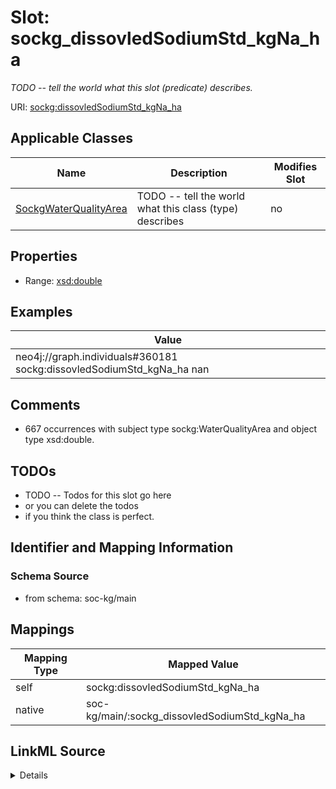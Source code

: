 

# Slot: sockg_dissovledSodiumStd_kgNa_ha


_TODO -- tell the world what this slot (predicate) describes._





URI: [sockg:dissovledSodiumStd_kgNa_ha](http://www.semanticweb.org/sockg/ontologies/2024/0/soil-carbon-ontology/dissovledSodiumStd_kgNa_ha)



<!-- no inheritance hierarchy -->





## Applicable Classes

| Name | Description | Modifies Slot |
| --- | --- | --- |
| [SockgWaterQualityArea](../classes/SockgWaterQualityArea.md) | TODO -- tell the world what this class (type) describes |  no  |







## Properties

* Range: [xsd:double](http://www.w3.org/2001/XMLSchema#double)






## Examples

| Value |
| --- |
| neo4j://graph.individuals#360181 sockg:dissovledSodiumStd_kgNa_ha nan |

## Comments

* 667 occurrences with subject type sockg:WaterQualityArea and object type xsd:double.

## TODOs

* TODO -- Todos for this slot go here
* or you can delete the todos
* if you think the class is perfect.

## Identifier and Mapping Information







### Schema Source


* from schema: soc-kg/main




## Mappings

| Mapping Type | Mapped Value |
| ---  | ---  |
| self | sockg:dissovledSodiumStd_kgNa_ha |
| native | soc-kg/main/:sockg_dissovledSodiumStd_kgNa_ha |




## LinkML Source

<details>
```yaml
name: sockg_dissovledSodiumStd_kgNa_ha
description: TODO -- tell the world what this slot (predicate) describes.
todos:
- TODO -- Todos for this slot go here
- or you can delete the todos
- if you think the class is perfect.
comments:
- 667 occurrences with subject type sockg:WaterQualityArea and object type xsd:double.
examples:
- value: neo4j://graph.individuals#360181 sockg:dissovledSodiumStd_kgNa_ha nan
from_schema: soc-kg/main
rank: 1000
slot_uri: sockg:dissovledSodiumStd_kgNa_ha
alias: sockg_dissovledSodiumStd_kgNa_ha
domain_of:
- sockg_WaterQualityArea
range: double

```
</details>